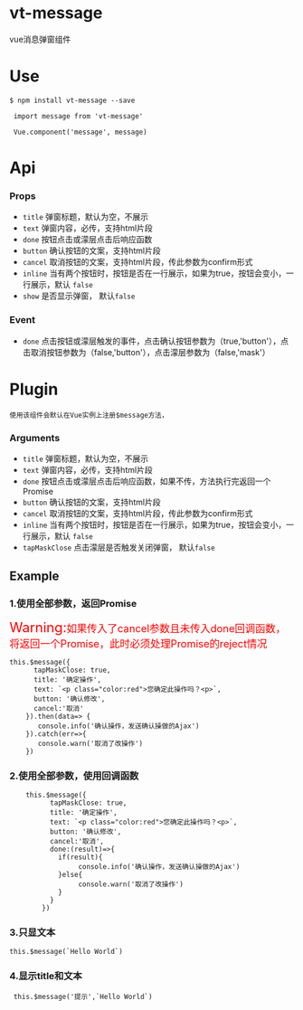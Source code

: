 # vt-message
vue消息弹窗组件  
 
# Use 
```shell
$ npm install vt-message --save
```

```shell
 import message from 'vt-message'
 
 Vue.component('message', message)
```
 

# Api 
 
### Props 
*   `title` 弹窗标题，默认为空，不展示
*   `text` 弹窗内容，必传，支持html片段
*   `done` 按钮点击或濛层点击后响应函数
*   `button` 确认按钮的文案，支持html片段
*   `cancel` 取消按钮的文案，支持html片段，传此参数为confirm形式
*   `inline` 当有两个按钮时，按钮是否在一行展示，如果为true，按钮会变小，一行展示，默认 `false` 
*   `show`  是否显示弹窗， 默认`false` 


### Event 
*   `done` 点击按钮或濛层触发的事件，点击确认按钮参数为（true,'button'），点击取消按钮参数为（false,'button'），点击濛层参数为（false,'mask'）

 

 
# Plugin
```
使用该组件会默认在Vue实例上注册$message方法，
 ```
### Arguments
  *   `title` 弹窗标题，默认为空，不展示
  *   `text` 弹窗内容，必传，支持html片段
  *   `done` 按钮点击或濛层点击后响应函数，如果不传，方法执行完返回一个Promise
  *   `button` 确认按钮的文案，支持html片段
  *   `cancel` 取消按钮的文案，支持html片段，传此参数为confirm形式
  *   `inline` 当有两个按钮时，按钮是否在一行展示，如果为true，按钮会变小，一行展示，默认 `false` 
  *   `tapMaskClose`  点击濛层是否触发关闭弹窗， 默认`false` 
 
## Example

### 1.使用全部参数，返回Promise
<font color=#ff0000 size=4><font size=5>Warning:</font>如果传入了cancel参数且未传入done回调函数，将返回一个Promise，此时必须处理Promise的reject情况</font>

```
this.$message({
      tapMaskClose: true,
      title: '确定操作',
      text: `<p class="color:red">您确定此操作吗？<p>`,
      button: '确认修改',
      cancel:'取消'
    }).then(data=> {
       console.info('确认操作，发送确认操做的Ajax')
    }).catch(err=>{
       console.warn('取消了改操作')
    })
 ```    
 
### 2.使用全部参数，使用回调函数

```
    this.$message({
          tapMaskClose: true,
          title: '确定操作',
          text: `<p class="color:red">您确定此操作吗？<p>`,
          button: '确认修改',
          cancel:'取消',
          done:(result)=>{
            if(result){
                 console.info('确认操作，发送确认操做的Ajax')
            }else{
                 console.warn('取消了改操作')
            }
          }
        })
```   

### 3.只显文本

```
this.$message(`Hello World`)
```
 
### 4.显示title和文本
 
```
 this.$message('提示',`Hello World`)
```

